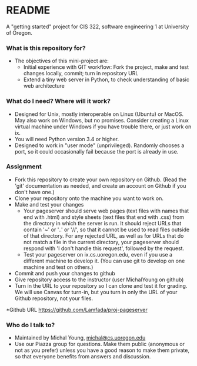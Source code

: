 # README #

A "getting started" project for CIS 322, software engineering 1 at University of Oregon.

### What is this repository for? ###

* The objectives of this mini-project are:
  * Initial experience with GIT workflow:  Fork the project, make and test changes locally, commit;  turn in repository URL
  * Extend a tiny web server in Python, to check understanding of basic web architecture

### What do I need?  Where will it work? ###

* Designed for Unix, mostly interoperable on Linux (Ubuntu) or MacOS.  May also work on Windows, but no promises.  Consider creating a Linux virtual machine under Windows if you have trouble there, or just work on ix. 
* You will need Python version 3.4 or higher. 
* Designed to work in "user mode" (unprivileged).  Randomly chooses a port, so it could occasionally fail because the port is already in use.  

### Assignment ###
* Fork this repository to create your own repository on Github.  (Read the 'git' documentation as needed, and create an account on Github if you don't have one.) 
* Clone your repository onto the machine you want to work on.
* Make and test your changes
  * Your pageserver should serve web pages (text files with names that end with .html) and style sheets (text files that end with .css) from the directory in which the server is run.  It should reject URLs that contain '~' or '..' or '//', so that it cannot be used to read files outside of that directory.  For any rejected URL, as well as for URLs that do not match a file in the current directory, your pageserver should respond with 'I don't handle this request', followed by the request.
  *  Test your pageserver on ix.cs.uoregon.edu, even if you use a different machine to develop it.  (You can use git to develop on one machine and test on others.) 
* Commit and push your changes to github
* Give repository access to the instructor (user MichalYoung on github)
* Turn in the URL to your repository so I can clone and test it for grading.  We will use Canvas for turn-in, but you turn in only the URL of your Github repository, not your files. 

*Github URL https://github.com/Lamfada/proj-pageserver

### Who do I talk to? ###

* Maintained by Michal Young, michal@cs.uoregon.edu
* Use our Piazza group for questions. Make them public (anonymous or not as you prefer) unless you have a good reason to make them private, so that everyone benefits from answers and discussion. 

